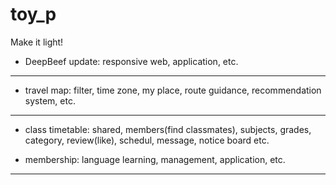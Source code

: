 # toy_p
Make it light!
- DeepBeef update: responsive web, application, etc.
---
- travel map: filter, time zone, my place, route guidance, recommendation system, etc.
---
- class timetable: shared, members(find classmates), subjects, grades, category, review(like), schedul, message, notice board etc.

- membership: language learning, management, application, etc.
---
